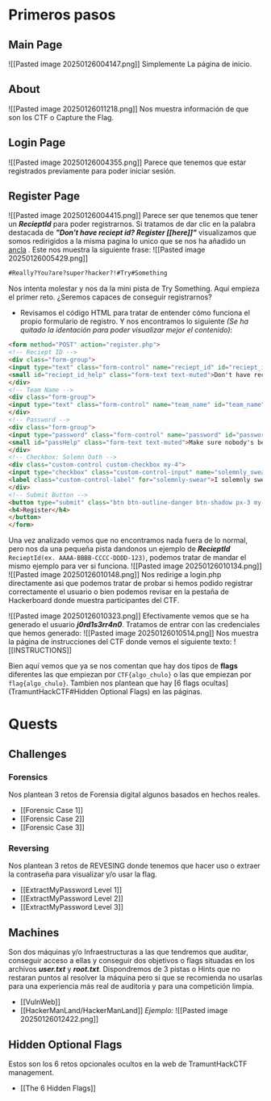 # Primeros pasos
## Main Page
![[Pasted image 20250126004147.png]]
Simplemente La página de inicio.
## About
![[Pasted image 20250126011218.png]]
Nos muestra información de que son los CTF o Capture the Flag.
## Login Page
![[Pasted image 20250126004355.png]]
Parece que tenemos que estar registrados previamente para poder iniciar sesión.
## Register Page
![[Pasted image 20250126004415.png]]
Parece ser que tenemos que tener un ***RecieptId*** para poder registrarnos. Si tratamos de dar clic en la palabra destacada de ***"Don't have reciept id? Register [[here]]"*** visualizamos que somos redirigidos a la misma pagina lo unico que se nos ha añadido un [ancla](https://developer.mozilla.org/es/docs/Web/HTML/Element/a#href) . Este nos muestra la siguiente frase:
![[Pasted image 20250126005429.png]]
```markdown
#Really?You?are?super?hacker?!#Try#Something
```
Nos intenta molestar y nos da la mini pista de Try Something. Aquí empieza el primer reto. ¿Seremos capaces de conseguir registrarnos?
- Revisamos el código HTML para tratar de entender cómo funciona el propio formulario de registro. Y nos encontramos lo siguiente *(Se ha quitado la identación para poder visualizar mejor el contenido)*:
```html
<form method="POST" action="register.php">
<!-- Reciept ID -->
<div class="form-group">
<input type="text" class="form-control" name="reciept_id" id="reciept_id" value="" placeholder="RecieptId(ex. AAAA-BBBB-CCCC-DDDD-123)">
<small id="reciept_id_help" class="form-text text-muted">Don't have reciept id? Register <a target="_blank" href="#Really?You?are?super?hacker?!#Try#Something">here</a></small>
</div>
<!-- Team Name -->
<div class="form-group">
<input type="text" class="form-control" name="team_name" id="team_name" value="" placeholder="Team name">
</div>
<!-- Password -->
<div class="form-group">
<input type="password" class="form-control" name="password" id="password" value="" placeholder="New Password">
<small id="passHelp" class="form-text text-muted">Make sure nobody's behind you</small>
</div>
<!-- Checkbox: Solemn Oath -->
<div class="custom-control custom-checkbox my-4">
<input type="checkbox" class="custom-control-input" name="solemnly_swear" id="solemnly-swear">
<label class="custom-control-label" for="solemnly-swear">I solemnly swear that I am up to no good.</label>
</div>
<!-- Submit Button -->
<button type="submit" class="btn btn-outline-danger btn-shadow px-3 my-2 ml-0 ml-sm-1 text-left typewriter">
<h4>Register</h4>
</button>
</form>
```
Una vez analizado vemos que no encontramos nada fuera de lo normal, pero nos da una pequeña pista dandonos un ejemplo de ***RecieptId*** `RecieptId(ex. AAAA-BBBB-CCCC-DDDD-123)`, podemos tratar de mandar el mismo ejemplo para ver si funciona.
![[Pasted image 20250126010134.png]]
![[Pasted image 20250126010148.png]]
Nos redirige a login.php directamente asi que podemos tratar de probar si hemos podido registrar correctamente el usuario o bien podemos revisar en la pestaña de Hackerboard donde muestra participantes del CTF.

![[Pasted image 20250126010323.png]]
Efectivamente vemos que se ha generado el usuario ***j0rd1s3rr4n0***. Tratamos de entrar con las credenciales que hemos generado:
![[Pasted image 20250126010514.png]]
Nos muestra la página de instrucciones del CTF donde vemos el siguiente texto:
![[INSTRUCTIONS]]

Bien aquí vemos que ya se nos comentan que hay dos tipos de **flags** diferentes las que empiezan por ``CTF{algo_chulo}`` o las que empiezan por ``flag{algo_chulo}``. Tambien nos plantean que hay [6 flags ocultas](TramuntHackCTF#Hidden Optional Flags) en las páginas. 
# Quests
## Challenges
### Forensics
Nos plantean 3 retos de Forensia digital algunos basados en hechos reales.
- [[Forensic Case 1]]
- [[Forensic Case 2]]
- [[Forensic Case 3]]
### Reversing
Nos plantean 3 retos de REVESING donde tenemos que hacer uso o extraer la contraseña para visualizar y/o usar la flag.
- [[ExtractMyPassword Level 1]]
- [[ExtractMyPassword Level 2]]
- [[ExtractMyPassword Level 3]]
## Machines
Son dos máquinas y/o Infraestructuras a las que tendremos que auditar, conseguir acceso a ellas y conseguir dos objetivos o flags situadas en los archivos ***user.txt*** y ***root.txt***. Dispondremos de 3 pistas o Hints que no restaran puntos al resolver la máquina pero si que se recomienda no usarlas para una experiencia más real de auditoria y para una competición limpia.
- [[VulnWeb]]
- [[HackerManLand/HackerManLand]]
*Ejemplo:*
![[Pasted image 20250126012422.png]]
## Hidden Optional Flags
Estos son los 6 retos opcionales ocultos en la web de TramuntHackCTF management.
- [[The 6 Hidden Flags]]